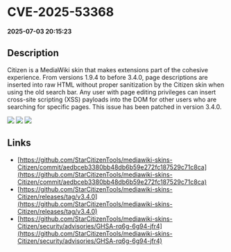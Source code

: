 # CVE-2025-53368

**2025-07-03 20:15:23**

## Description
Citizen is a MediaWiki skin that makes extensions part of the cohesive experience. From versions 1.9.4 to before 3.4.0, page descriptions are inserted into raw HTML without proper sanitization by the Citizen skin when using the old search bar. Any user with page editing privileges can insert cross-site scripting (XSS) payloads into the DOM for other users who are searching for specific pages. This issue has been patched in version 3.4.0.

![](https://img.shields.io/static/v1?label=Score&message=8.6&color=red)
![](https://img.shields.io/static/v1?label=Severity&message=HIGH&color=red)
![](https://img.shields.io/static/v1?label=CWE&message=XSS&color=green)

## Links
- [https://github.com/StarCitizenTools/mediawiki-skins-Citizen/commit/aedbceb3380bb48db6b59e272fc187529c71c8ca](https://github.com/StarCitizenTools/mediawiki-skins-Citizen/commit/aedbceb3380bb48db6b59e272fc187529c71c8ca)
- [https://github.com/StarCitizenTools/mediawiki-skins-Citizen/releases/tag/v3.4.0](https://github.com/StarCitizenTools/mediawiki-skins-Citizen/releases/tag/v3.4.0)
- [https://github.com/StarCitizenTools/mediawiki-skins-Citizen/security/advisories/GHSA-rq6g-6g94-jfr4](https://github.com/StarCitizenTools/mediawiki-skins-Citizen/security/advisories/GHSA-rq6g-6g94-jfr4)
